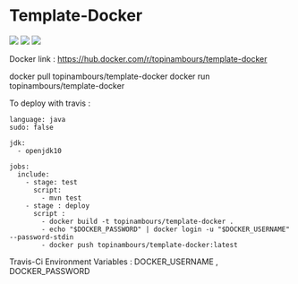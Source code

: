 # Template-Docker
<img src="https://travis-ci.com/topinambours/template-docker.svg?branch=master"> <a href="https://hub.docker.com/r/topinambours/template-docker" target="_blank"><img src="https://img.shields.io/docker/cloud/automated/topinambours/template-docker.svg"></a> <img src="https://img.shields.io/badge/language-Java-important.svg">

Docker link : https://hub.docker.com/r/topinambours/template-docker

  docker pull topinambours/template-docker
  docker run topinambours/template-docker

To deploy with travis :
```
language: java
sudo: false

jdk:
  - openjdk10

jobs:
  include:
    - stage: test
      script:
        - mvn test
    - stage : deploy
      script :
        - docker build -t topinambours/template-docker .
        - echo "$DOCKER_PASSWORD" | docker login -u "$DOCKER_USERNAME" --password-stdin
        - docker push topinambours/template-docker:latest
```
Travis-Ci Environment Variables : DOCKER_USERNAME , DOCKER_PASSWORD
